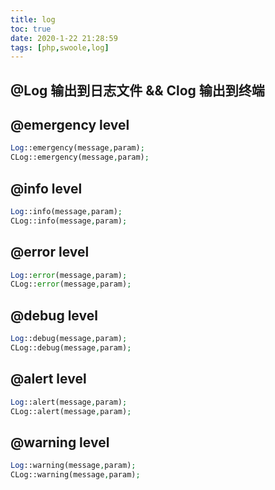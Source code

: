 ```yaml
---
title: log
toc: true
date: 2020-1-22 21:28:59
tags: [php,swoole,log]
---
```


## @Log  输出到日志文件 && Clog 输出到终端

## @emergency level
```php
Log::emergency(message,param);
CLog::emergency(message,param);
```
## @info level
```php
Log::info(message,param);
CLog::info(message,param);
```
## @error level
```php
Log::error(message,param);
CLog::error(message,param);
```
## @debug level
```php
Log::debug(message,param);
CLog::debug(message,param);
```
## @alert level
```php
Log::alert(message,param);
CLog::alert(message,param);
```
## @warning level
```php
Log::warning(message,param);
CLog::warning(message,param);
```
